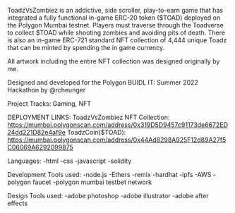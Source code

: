 ToadzVsZombiez is an addictive, side scroller, play-to-earn game that has integrated a fully functional in-game ERC-20 token ($TOAD) deployed on the Polygon Mumbai testnet. Players must traverse through the Toadverse to collect $TOAD while shooting zombies and avoiding pits of death. There is also an in-game ERC-721 standard NFT collection of 4,444 unique Toadz that can be minted by spending the in game currency. 

All artwork including the entire NFT collection was designed originally by me.

Designed and developed for the Polygon BUIDL IT: Summer 2022 Hackathon by @rcheunger

Project Tracks: Gaming, NFT

DEPLOYMENT LINKS:
ToadzVsZombiez NFT Collection: https://mumbai.polygonscan.com/address/0x319D5D9457c91173de6672ED24dd221D82e4af9e
ToadzCoin($TOAD): https://mumbai.polygonscan.com/address/0x44Ad8298A925F12d89A27f5C06069A6292099875

Languages:
-html
-css
-javascript
-solidity

Development Tools used:
-node.js
-Ethers
-remix
-hardhat
-ipfs
-AWS
-polygon faucet
-polygon mumbai testbet network

Design Tools used:
-adobe photoshop
-adobe illustrator
-adobe after effects

